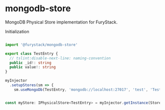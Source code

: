 # mongodb-store

MongoDB Physical Store implementation for FuryStack.

Initialization

```ts

import '@furystack/mongodb-store'

export class TestEntry {
  // tslint:disable-next-line: naming-convention
  public _id!: string
  public value!: string
}

myInjector
  .setupStores(sm => {
    sm.useMongoDb(TestEntry, 'mongodb://localhost:27017', 'test', 'TestEntries')


const myStore: IPhysicalStore<TestEntry> = myInjector.getInstance(StoreManager).getStoreFor(TestEntry)

```
